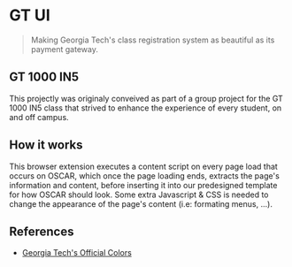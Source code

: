 # GT UI

> Making Georgia Tech's class registration system as beautiful as its payment gateway.

## GT 1000 IN5

This projectly was originaly conveived as part of a group project for the GT 1000 IN5 class that strived to enhance the experience of every student, on and off campus.

## How it works

This browser extension executes a content script on every page load that occurs on OSCAR, which once the page loading ends, extracts the page's information and content, before inserting it into our predesigned template for how OSCAR should look. Some extra Javascript & CSS is needed to change the appearance of the page's content (i.e: formating menus, ...).

## References

+ [Georgia Tech's Official Colors](https://brand.gatech.edu/our-look/colors)